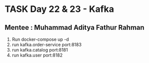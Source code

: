 # TASK Day 22 & 23 - Kafka
## Mentee : Muhammad Aditya Fathur Rahman

1. Run docker-compose up -d
2. run kafka.order-service port:8183
3. run kafka.catalog port:8181
4. run kafka.user port:8182